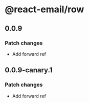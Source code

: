 # @react-email/row

## 0.0.9

### Patch changes

- Add forward ref

## 0.0.9-canary.1

### Patch changes

- Add forward ref
